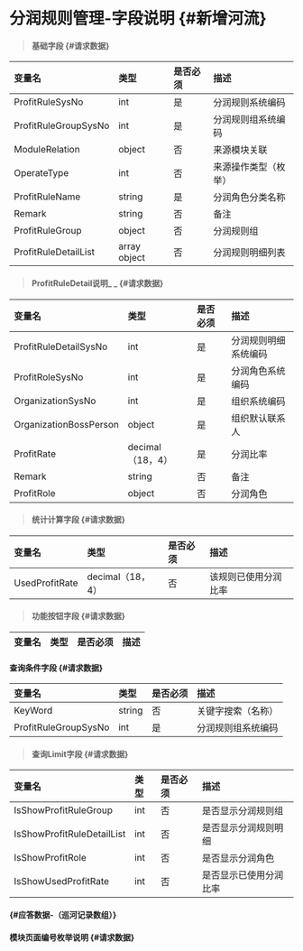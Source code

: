 # 分润规则管理-字段说明 {#新增河流}

> #### 基础字段 {#请求数据}

| 变量名 | 类型 | 是否必须 | 描述 |
| :--- | :--- | :--- | :--- |
| ProfitRuleSysNo | int | 是 | 分润规则系统编码 |
| ProfitRuleGroupSysNo | int | 是 | 分润规则组系统编码 |
| ModuleRelation | object | 否 | 来源模块关联 |
| OperateType | int | 否 | 来源操作类型（枚举） |
| ProfitRuleName | string | 是 | 分润角色分类名称 |
| Remark | string | 否 | 备注 |
| ProfitRuleGroup | object | 否 | 分润规则组 |
| ProfitRuleDetailList | array object | 否 | 分润规则明细列表 |

> #### ProfitRuleDetail说明_ _ {#请求数据}

| 变量名 | 类型 | 是否必须 | 描述 |
| :--- | :--- | :--- | :--- |
| ProfitRuleDetailSysNo | int | 是 | 分润规则明细系统编码 |
| ProfitRoleSysNo | int | 是 | 分润角色系统编码 |
| OrganizationSysNo | int | 是 | 组织系统编码 |
| OrganizationBossPerson | object | 是 | 组织默认联系人 |
| ProfitRate | decimal（18，4） | 是 | 分润比率 |
| Remark | string | 否 | 备注 |
| ProfitRole | object | 否 | 分润角色 |

> #### 统计计算字段 {#请求数据}

| 变量名 | 类型 | 是否必须 | 描述 |
| :--- | :--- | :--- | :--- |
| UsedProfitRate | decimal（18，4） | 否 | 该规则已使用分润比率 |

> #### 功能按钮字段 {#请求数据}

| 变量名 | 类型 | 是否必须 | 描述 |
| :--- | :--- | :--- | :--- |


#### 查询条件字段 {#请求数据}

| 变量名 | 类型 | 是否必须 | 描述 |
| :--- | :--- | :--- | :--- |
| KeyWord | string | 否 | 关键字搜索（名称） |
| ProfitRuleGroupSysNo | int | 是 | 分润规则组系统编码 |

> #### 查询Limit字段 {#请求数据}

| 变量名 | 类型 | 是否必须 | 描述 |
| :--- | :--- | :--- | :--- |
| IsShowProfitRuleGroup | int | 否 | 是否显示分润规则组 |
| IsShowProfitRuleDetailList | int | 否 | 是否显示分润规则明细 |
| IsShowProfitRole | int | 否 | 是否显示分润角色 |
| IsShowUsedProfitRate | int | 否 | 是否显示已使用分润比率 |

####  {#应答数据-（巡河记录数组）}

#### 模块页面编号枚举说明 {#请求数据}



